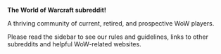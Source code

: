 **The World of Warcraft subreddit!**

A thriving community of current, retired, and prospective WoW players. 

Please read the sidebar to see our rules and guidelines, links to other subreddits and helpful WoW-related websites.
